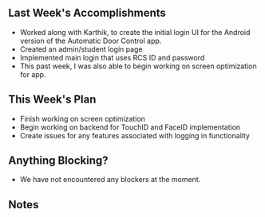 ## Last Week's Accomplishments

- Worked along with Karthik, to create the initial login UI for the Android version of the Automatic Door Control app.
- Created an admin/student login page
- Implemented main login that uses RCS ID and password
- This past week, I was also able to begin working on screen optimization for app.

## This Week's Plan

- Finish working on screen optimization
- Begin working on backend for TouchID and FaceID implementation
- Create issues for any features associated with logging in functionality

## Anything Blocking?

- We have not encountered any blockers at the moment.

## Notes

